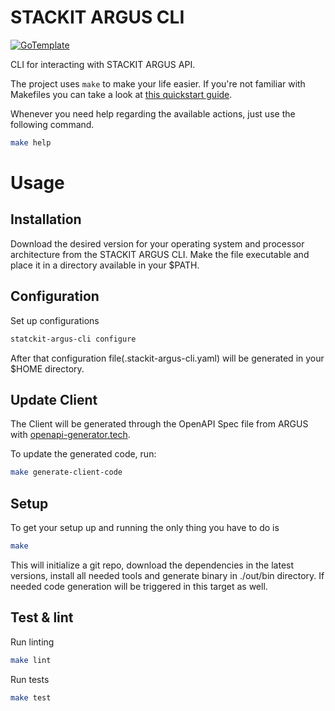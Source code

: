 # STACKIT ARGUS CLI

[![GoTemplate](https://img.shields.io/badge/go/template-black?logo=go)](https://github.com/SchwarzIT/go-template)

CLI for interacting with STACKIT ARGUS API.

The project uses `make` to make your life easier. If you're not familiar with Makefiles you can take a look at [this quickstart guide](https://makefiletutorial.com).

Whenever you need help regarding the available actions, just use the following command.

```bash
make help
```

# Usage

## Installation

Download the desired version for your operating system and processor architecture from the STACKIT ARGUS CLI. Make the file executable and place it in a directory available in your $PATH.

## Configuration

Set up configurations

```bash
statckit-argus-cli configure
```

After that configuration file(.stackit-argus-cli.yaml) will be generated in your $HOME directory.

## Update Client

The Client will be generated through the OpenAPI Spec file from ARGUS with [openapi-generator.tech](https://openapi-generator.tech/).

To update the generated code, run:

```bash
make generate-client-code
```

## Setup

To get your setup up and running the only thing you have to do is

```bash
make
```

This will initialize a git repo, download the dependencies in the latest versions, install all needed tools and generate binary in ./out/bin directory.
If needed code generation will be triggered in this target as well.

## Test & lint

Run linting

```bash
make lint
```

Run tests

```bash
make test
```
